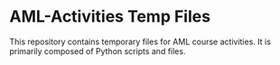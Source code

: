 # AML-Activities Temp Files


This repository contains temporary files for AML course activities. It is primarily composed of Python scripts and files.
